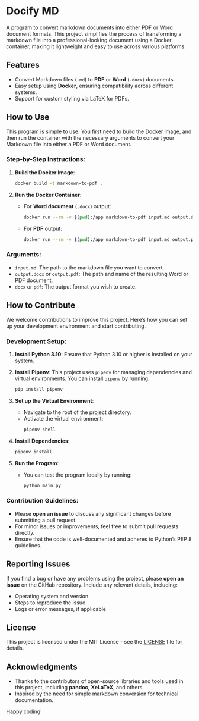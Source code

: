 # Docify MD

A program to convert markdown documents into either PDF or Word document formats. This project simplifies the process of transforming a markdown file into a professional-looking document using a Docker container, making it lightweight and easy to use across various platforms.

## Features
- Convert Markdown files (`.md`) to **PDF** or **Word** (`.docx`) documents.
- Easy setup using **Docker**, ensuring compatibility across different systems.
- Support for custom styling via LaTeX for PDFs.

## How to Use

This program is simple to use. You first need to build the Docker image, and then run the container with the necessary arguments to convert your Markdown file into either a PDF or Word document. 

### Step-by-Step Instructions:
1. **Build the Docker Image**:
    ```bash
    docker build -t markdown-to-pdf .
    ```

2. **Run the Docker Container**:
    - For **Word document** (`.docx`) output:
      ```bash
      docker run --rm -v $(pwd):/app markdown-to-pdf input.md output.docx docx
      ```
    - For **PDF** output:
      ```bash
      docker run --rm -v $(pwd):/app markdown-to-pdf input.md output.pdf pdf
      ```

### Arguments:
- `input.md`: The path to the markdown file you want to convert.
- `output.docx` or `output.pdf`: The path and name of the resulting Word or PDF document.
- `docx` or `pdf`: The output format you wish to create.

## How to Contribute

We welcome contributions to improve this project. Here’s how you can set up your development environment and start contributing.

### Development Setup:

1. **Install Python 3.10**: Ensure that Python 3.10 or higher is installed on your system.
   
2. **Install Pipenv**: This project uses `pipenv` for managing dependencies and virtual environments. You can install `pipenv` by running:
    ```bash
    pip install pipenv
    ```

3. **Set up the Virtual Environment**:
    - Navigate to the root of the project directory.
    - Activate the virtual environment:
      ```bash
      pipenv shell
      ```

4. **Install Dependencies**:
    ```bash
    pipenv install
    ```

5. **Run the Program**:
    - You can test the program locally by running:
      ```bash
      python main.py
      ```

### Contribution Guidelines:

- Please **open an issue** to discuss any significant changes before submitting a pull request.
- For minor issues or improvements, feel free to submit pull requests directly.
- Ensure that the code is well-documented and adheres to Python’s PEP 8 guidelines.

## Reporting Issues

If you find a bug or have any problems using the project, please **open an issue** on the GitHub repository. Include any relevant details, including:
- Operating system and version
- Steps to reproduce the issue
- Logs or error messages, if applicable

## License

This project is licensed under the MIT License - see the [LICENSE](LICENSE) file for details.

## Acknowledgments

- Thanks to the contributors of open-source libraries and tools used in this project, including **pandoc**, **XeLaTeX**, and others.
- Inspired by the need for simple markdown conversion for technical documentation.

Happy coding!
